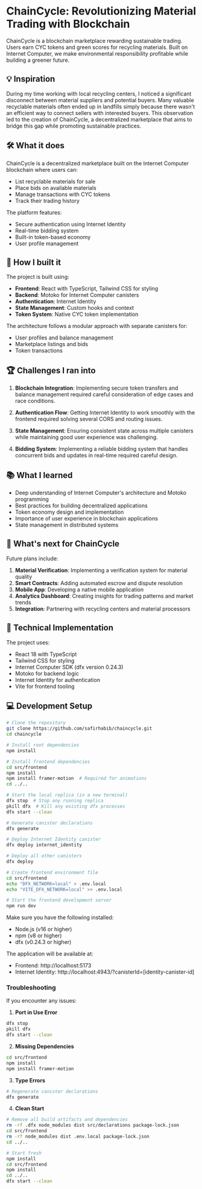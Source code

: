 # ChainCycle: Revolutionizing Material Trading with Blockchain

ChainCycle is a blockchain marketplace rewarding sustainable trading. Users earn CYC tokens and green scores for recycling materials. Built on Internet Computer, we make environmental responsibility profitable while building a greener future.

## 💡 Inspiration

During my time working with local recycling centers, I noticed a significant disconnect between material suppliers and potential buyers. Many valuable recyclable materials often ended up in landfills simply because there wasn't an efficient way to connect sellers with interested buyers. This observation led to the creation of ChainCycle, a decentralized marketplace that aims to bridge this gap while promoting sustainable practices.

## 🛠️ What it does

ChainCycle is a decentralized marketplace built on the Internet Computer blockchain where users can:
- List recyclable materials for sale
- Place bids on available materials
- Manage transactions with CYC tokens
- Track their trading history

The platform features:
- Secure authentication using Internet Identity
- Real-time bidding system
- Built-in token-based economy
- User profile management

## 🔨 How I built it

The project is built using:
- **Frontend**: React with TypeScript, Tailwind CSS for styling
- **Backend**: Motoko for Internet Computer canisters
- **Authentication**: Internet Identity
- **State Management**: Custom hooks and context
- **Token System**: Native CYC token implementation

The architecture follows a modular approach with separate canisters for:
- User profiles and balance management
- Marketplace listings and bids
- Token transactions

## 🏆 Challenges I ran into

1. **Blockchain Integration**: Implementing secure token transfers and balance management required careful consideration of edge cases and race conditions.

2. **Authentication Flow**: Getting Internet Identity to work smoothly with the frontend required solving several CORS and routing issues.

3. **State Management**: Ensuring consistent state across multiple canisters while maintaining good user experience was challenging.

4. **Bidding System**: Implementing a reliable bidding system that handles concurrent bids and updates in real-time required careful design.

## 📚 What I learned

- Deep understanding of Internet Computer's architecture and Motoko programming
- Best practices for building decentralized applications
- Token economy design and implementation
- Importance of user experience in blockchain applications
- State management in distributed systems

## 🚀 What's next for ChainCycle

Future plans include:
1. **Material Verification**: Implementing a verification system for material quality
2. **Smart Contracts**: Adding automated escrow and dispute resolution
3. **Mobile App**: Developing a native mobile application
4. **Analytics Dashboard**: Creating insights for trading patterns and market trends
5. **Integration**: Partnering with recycling centers and material processors

## 🔧 Technical Implementation

The project uses:
- React 18 with TypeScript
- Tailwind CSS for styling
- Internet Computer SDK (dfx version 0.24.3)
- Motoko for backend logic
- Internet Identity for authentication
- Vite for frontend tooling

## 💻 Development Setup

```bash
# Clone the repository
git clone https://github.com/safirhabib/chaincycle.git
cd chaincycle

# Install root dependencies
npm install

# Install frontend dependencies
cd src/frontend
npm install
npm install framer-motion  # Required for animations
cd ../..

# Start the local replica (in a new terminal)
dfx stop  # Stop any running replica
pkill dfx  # Kill any existing dfx processes
dfx start --clean

# Generate canister declarations
dfx generate

# Deploy Internet Identity canister
dfx deploy internet_identity

# Deploy all other canisters
dfx deploy

# Create frontend environment file
cd src/frontend
echo "DFX_NETWORK=local" > .env.local
echo "VITE_DFX_NETWORK=local" >> .env.local

# Start the frontend development server
npm run dev
```

Make sure you have the following installed:
- Node.js (v16 or higher)
- npm (v8 or higher)
- dfx (v0.24.3 or higher)

The application will be available at:
- Frontend: http://localhost:5173
- Internet Identity: http://localhost:4943/?canisterId=[identity-canister-id]

### Troubleshooting

If you encounter any issues:

1. **Port in Use Error**
```bash
dfx stop
pkill dfx
dfx start --clean
```

2. **Missing Dependencies**
```bash
cd src/frontend
npm install
npm install framer-motion
```

3. **Type Errors**
```bash
# Regenerate canister declarations
dfx generate
```

4. **Clean Start**
```bash
# Remove all build artifacts and dependencies
rm -rf .dfx node_modules dist src/declarations package-lock.json
cd src/frontend
rm -rf node_modules dist .env.local package-lock.json
cd ../..

# Start fresh
npm install
cd src/frontend
npm install
cd ../..
dfx start --clean
```
